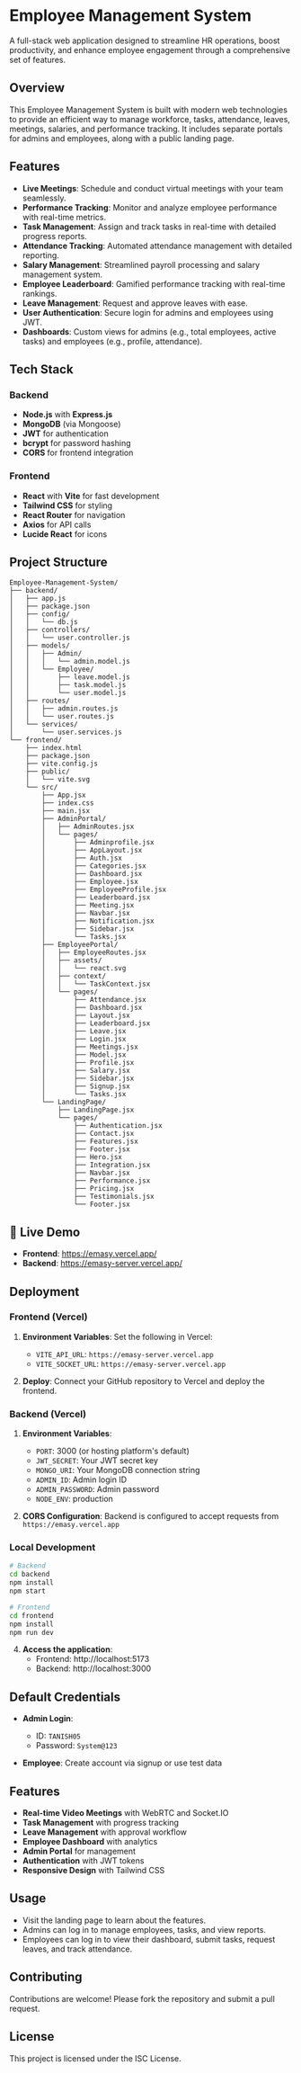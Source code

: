 # Employee Management System

A full-stack web application designed to streamline HR operations, boost productivity, and enhance employee engagement through a comprehensive set of features.

## Overview

This Employee Management System is built with modern web technologies to provide an efficient way to manage workforce, tasks, attendance, leaves, meetings, salaries, and performance tracking. It includes separate portals for admins and employees, along with a public landing page.

## Features

- **Live Meetings**: Schedule and conduct virtual meetings with your team seamlessly.
- **Performance Tracking**: Monitor and analyze employee performance with real-time metrics.
- **Task Management**: Assign and track tasks in real-time with detailed progress reports.
- **Attendance Tracking**: Automated attendance management with detailed reporting.
- **Salary Management**: Streamlined payroll processing and salary management system.
- **Employee Leaderboard**: Gamified performance tracking with real-time rankings.
- **Leave Management**: Request and approve leaves with ease.
- **User Authentication**: Secure login for admins and employees using JWT.
- **Dashboards**: Custom views for admins (e.g., total employees, active tasks) and employees (e.g., profile, attendance).

## Tech Stack

### Backend
- **Node.js** with **Express.js**
- **MongoDB** (via Mongoose)
- **JWT** for authentication
- **bcrypt** for password hashing
- **CORS** for frontend integration

### Frontend
- **React** with **Vite** for fast development
- **Tailwind CSS** for styling
- **React Router** for navigation
- **Axios** for API calls
- **Lucide React** for icons

## Project Structure

```
Employee-Management-System/
├── backend/
│   ├── app.js
│   ├── package.json
│   ├── config/
│   │   └── db.js
│   ├── controllers/
│   │   └── user.controller.js
│   ├── models/
│   │   ├── Admin/
│   │   │   └── admin.model.js
│   │   └── Employee/
│   │       ├── leave.model.js
│   │       ├── task.model.js
│   │       └── user.model.js
│   ├── routes/
│   │   ├── admin.routes.js
│   │   └── user.routes.js
│   └── services/
│       └── user.services.js
└── frontend/
    ├── index.html
    ├── package.json
    ├── vite.config.js
    ├── public/
    │   └── vite.svg
    └── src/
        ├── App.jsx
        ├── index.css
        ├── main.jsx
        ├── AdminPortal/
        │   ├── AdminRoutes.jsx
        │   └── pages/
        │       ├── Adminprofile.jsx
        │       ├── AppLayout.jsx
        │       ├── Auth.jsx
        │       ├── Categories.jsx
        │       ├── Dashboard.jsx
        │       ├── Employee.jsx
        │       ├── EmployeeProfile.jsx
        │       ├── Leaderboard.jsx
        │       ├── Meeting.jsx
        │       ├── Navbar.jsx
        │       ├── Notification.jsx
        │       ├── Sidebar.jsx
        │       └── Tasks.jsx
        ├── EmployeePortal/
        │   ├── EmployeeRoutes.jsx
        │   ├── assets/
        │   │   └── react.svg
        │   ├── context/
        │   │   └── TaskContext.jsx
        │   └── pages/
        │       ├── Attendance.jsx
        │       ├── Dashboard.jsx
        │       ├── Layout.jsx
        │       ├── Leaderboard.jsx
        │       ├── Leave.jsx
        │       ├── Login.jsx
        │       ├── Meetings.jsx
        │       ├── Model.jsx
        │       ├── Profile.jsx
        │       ├── Salary.jsx
        │       ├── Sidebar.jsx
        │       ├── Signup.jsx
        │       └── Tasks.jsx
        └── LandingPage/
            ├── LandingPage.jsx
            └── pages/
                ├── Authentication.jsx
                ├── Contact.jsx
                ├── Features.jsx
                ├── Footer.jsx
                ├── Hero.jsx
                ├── Integration.jsx
                ├── Navbar.jsx
                ├── Performance.jsx
                ├── Pricing.jsx
                ├── Testimonials.jsx
                └── Footer.jsx
```

## 🚀 Live Demo

- **Frontend**: https://emasy.vercel.app/
- **Backend**: https://emasy-server.vercel.app/

## Deployment

### Frontend (Vercel)
1. **Environment Variables**: Set the following in Vercel:
   - `VITE_API_URL`: `https://emasy-server.vercel.app`
   - `VITE_SOCKET_URL`: `https://emasy-server.vercel.app`

2. **Deploy**: Connect your GitHub repository to Vercel and deploy the frontend.

### Backend (Vercel)
1. **Environment Variables**:
   - `PORT`: 3000 (or hosting platform's default)
   - `JWT_SECRET`: Your JWT secret key
   - `MONGO_URI`: Your MongoDB connection string
   - `ADMIN_ID`: Admin login ID
   - `ADMIN_PASSWORD`: Admin password
   - `NODE_ENV`: production

2. **CORS Configuration**: Backend is configured to accept requests from `https://emasy.vercel.app`

### Local Development
```bash
# Backend
cd backend
npm install
npm start

# Frontend
cd frontend
npm install
npm run dev
```

4. **Access the application**:
   - Frontend: http://localhost:5173
   - Backend: http://localhost:3000

## Default Credentials

- **Admin Login**:
  - ID: `TANISH05`
  - Password: `System@123`

- **Employee**: Create account via signup or use test data

## Features

- **Real-time Video Meetings** with WebRTC and Socket.IO
- **Task Management** with progress tracking
- **Leave Management** with approval workflow
- **Employee Dashboard** with analytics
- **Admin Portal** for management
- **Authentication** with JWT tokens
- **Responsive Design** with Tailwind CSS

## Usage

- Visit the landing page to learn about the features.
- Admins can log in to manage employees, tasks, and view reports.
- Employees can log in to view their dashboard, submit tasks, request leaves, and track attendance.

## Contributing

Contributions are welcome! Please fork the repository and submit a pull request.

## License

This project is licensed under the ISC License.
